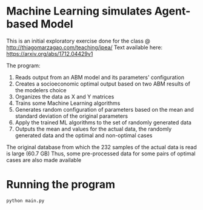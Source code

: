 # Machine Learning simulates Agent-based Model

This is an initial exploratory exercise done for the class @ http://thiagomarzagao.com/teaching/ipea/
Text available here: https://arxiv.org/abs/1712.04429v1

The program:

1. Reads output from an ABM model and its parameters' configuration
2. Creates a socioeconomic optimal output based on two ABM results of the modelers choice
3. Organizes the data as X and Y matrices
4. Trains some Machine Learning algorithms
5. Generates random configuration of parameters based on the mean and standard deviation of the original parameters
6. Apply the trained ML algorithms to the set of randomly generated data
7. Outputs the mean and values for the actual data, the randomly generated data and the optimal and non-optimal cases

The original database from which the 232 samples of the actual data is read is large (60.7 GB)
Thus, some pre-processed data for some pairs of optimal cases are also made available

# Running the program
`python main.py`
